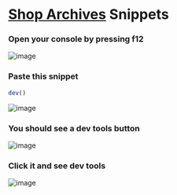 # [Shop Archives](https://yapper.shop/) Snippets

### Open your console by pressing f12
![image](https://github.com/user-attachments/assets/095301fa-ff83-4b3e-b567-7f56383deffe)

### Paste this snippet
```js
dev()
```
![image](https://github.com/user-attachments/assets/1db89161-d75d-435f-8e75-681483e15307)

### You should see a dev tools button
![image](https://github.com/user-attachments/assets/008b41c4-5255-470e-bdce-254dc545f866)

### Click it and see dev tools
![image](https://github.com/user-attachments/assets/ef0cd74b-0610-477e-8aad-4f1bd0503f56)
